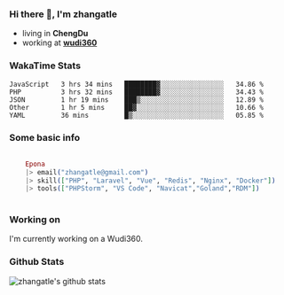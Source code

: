 ### Hi there 👋, I'm zhangatle

- living in **ChengDu**
- working at [**wudi360**](https://wudiads.com)

### WakaTime Stats
<!--START_SECTION:waka-->
```text
JavaScript   3 hrs 34 mins   ████████▓░░░░░░░░░░░░░░░░   34.86 % 
PHP          3 hrs 32 mins   ████████▓░░░░░░░░░░░░░░░░   34.43 % 
JSON         1 hr 19 mins    ███▒░░░░░░░░░░░░░░░░░░░░░   12.89 % 
Other        1 hr 5 mins     ██▓░░░░░░░░░░░░░░░░░░░░░░   10.66 % 
YAML         36 mins         █▒░░░░░░░░░░░░░░░░░░░░░░░   05.85 % 
```
<!--END_SECTION:waka-->

### Some basic info

```elixir
	
	Epona
	|> email("zhangatle@gmail.com")
	|> skill(["PHP", "Laravel", "Vue", "Redis", "Nginx", "Docker"])
	|> tools(["PHPStorm", "VS Code", "Navicat","Goland","RDM"])
	
```

### Working on

I'm currently working on a Wudi360.

### Github Stats

![zhangatle's github stats](https://github-readme-stats.vercel.app/api?username=zhangatle&show_icons=true)

<!--
**zhangatle/zhangatle** is a ✨ _special_ ✨ repository because its `README.md` (this file) appears on your GitHub profile.

Here are some ideas to get you started:

- 🔭 I’m currently working on ...
- 🌱 I’m currently learning ...
- 👯 I’m looking to collaborate on ...
- 🤔 I’m looking for help with ...
- 💬 Ask me about ...
- 📫 How to reach me: ...
- 😄 Pronouns: ...
- ⚡ Fun fact: ...
-->
